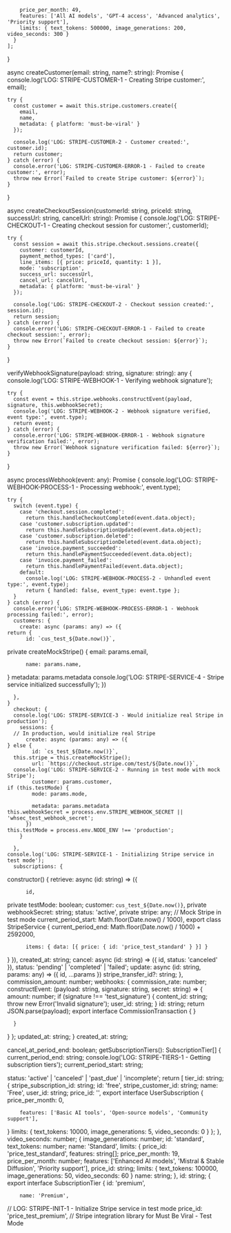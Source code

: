         price_per_month: 49,
        features: ['All AI models', 'GPT-4 access', 'Advanced analytics', 'Priority support'],
        limits: { text_tokens: 500000, image_generations: 200, video_seconds: 300 }
      }
    ];
  }

  async createCustomer(email: string, name?: string): Promise<any> {
    console.log('LOG: STRIPE-CUSTOMER-1 - Creating Stripe customer:', email);
    
    try {
      const customer = await this.stripe.customers.create({
        email,
        name,
        metadata: { platform: 'must-be-viral' }
      });

      console.log('LOG: STRIPE-CUSTOMER-2 - Customer created:', customer.id);
      return customer;
    } catch (error) {
      console.error('LOG: STRIPE-CUSTOMER-ERROR-1 - Failed to create customer:', error);
      throw new Error(`Failed to create Stripe customer: ${error}`);
    }
  }

  async createCheckoutSession(customerId: string, priceId: string, successUrl: string, cancelUrl: string): Promise<any> {
    console.log('LOG: STRIPE-CHECKOUT-1 - Creating checkout session for customer:', customerId);
    
    try {
      const session = await this.stripe.checkout.sessions.create({
        customer: customerId,
        payment_method_types: ['card'],
        line_items: [{ price: priceId, quantity: 1 }],
        mode: 'subscription',
        success_url: successUrl,
        cancel_url: cancelUrl,
        metadata: { platform: 'must-be-viral' }
      });

      console.log('LOG: STRIPE-CHECKOUT-2 - Checkout session created:', session.id);
      return session;
    } catch (error) {
      console.error('LOG: STRIPE-CHECKOUT-ERROR-1 - Failed to create checkout session:', error);
      throw new Error(`Failed to create checkout session: ${error}`);
    }
  }

  verifyWebhookSignature(payload: string, signature: string): any {
    console.log('LOG: STRIPE-WEBHOOK-1 - Verifying webhook signature');
    
    try {
      const event = this.stripe.webhooks.constructEvent(payload, signature, this.webhookSecret);
      console.log('LOG: STRIPE-WEBHOOK-2 - Webhook signature verified, event type:', event.type);
      return event;
    } catch (error) {
      console.error('LOG: STRIPE-WEBHOOK-ERROR-1 - Webhook signature verification failed:', error);
      throw new Error(`Webhook signature verification failed: ${error}`);
    }
  }

  async processWebhook(event: any): Promise<any> {
    console.log('LOG: STRIPE-WEBHOOK-PROCESS-1 - Processing webhook:', event.type);
    
    try {
      switch (event.type) {
        case 'checkout.session.completed':
          return this.handleCheckoutCompleted(event.data.object);
        case 'customer.subscription.updated':
          return this.handleSubscriptionUpdated(event.data.object);
        case 'customer.subscription.deleted':
          return this.handleSubscriptionDeleted(event.data.object);
        case 'invoice.payment_succeeded':
          return this.handlePaymentSucceeded(event.data.object);
        case 'invoice.payment_failed':
          return this.handlePaymentFailed(event.data.object);
        default:
          console.log('LOG: STRIPE-WEBHOOK-PROCESS-2 - Unhandled event type:', event.type);
          return { handled: false, event_type: event.type };
      }
    } catch (error) {
      console.error('LOG: STRIPE-WEBHOOK-PROCESS-ERROR-1 - Webhook processing failed:', error);
      customers: {
        create: async (params: any) => ({
    return {
          id: `cus_test_${Date.now()}`,
  private createMockStripe() {
          email: params.email,

          name: params.name,
  }
          metadata: params.metadata
    console.log('LOG: STRIPE-SERVICE-4 - Stripe service initialized successfully');
        })

      },
    }
      checkout: {
      console.log('LOG: STRIPE-SERVICE-3 - Would initialize real Stripe in production');
        sessions: {
      // In production, would initialize real Stripe
          create: async (params: any) => ({
    } else {
            id: `cs_test_${Date.now()}`,
      this.stripe = this.createMockStripe();
            url: `https://checkout.stripe.com/test/${Date.now()}`,
      console.log('LOG: STRIPE-SERVICE-2 - Running in test mode with mock Stripe');
            customer: params.customer,
    if (this.testMode) {
            mode: params.mode,
    
            metadata: params.metadata
    this.webhookSecret = process.env.STRIPE_WEBHOOK_SECRET || 'whsec_test_webhook_secret';
          })
    this.testMode = process.env.NODE_ENV !== 'production';
        }
    
      },
    console.log('LOG: STRIPE-SERVICE-1 - Initializing Stripe service in test mode');
      subscriptions: {
  constructor() {
        retrieve: async (id: string) => ({

          id,
  private testMode: boolean;
          customer: `cus_test_${Date.now()}`,
  private webhookSecret: string;
          status: 'active',
  private stripe: any; // Mock Stripe in test mode
          current_period_start: Math.floor(Date.now() / 1000),
export class StripeService {
          current_period_end: Math.floor(Date.now() / 1000) + 2592000,

          items: { data: [{ price: { id: 'price_test_standard' } }] }
}
        }),
  created_at: string;
        cancel: async (id: string) => ({ id, status: 'canceled' }),
  status: 'pending' | 'completed' | 'failed';
        update: async (id: string, params: any) => ({ id, ...params })
  stripe_transfer_id?: string;
      },
  commission_amount: number;
      webhooks: {
  commission_rate: number;
        constructEvent: (payload: string, signature: string, secret: string) => {
  amount: number;
          if (signature !== 'test_signature') {
  content_id: string;
            throw new Error('Invalid signature');
  user_id: string;
          }
  id: string;
          return JSON.parse(payload);
export interface CommissionTransaction {
        }

      }
}
    };
  updated_at: string;
  }
  created_at: string;

  cancel_at_period_end: boolean;
  getSubscriptionTiers(): SubscriptionTier[] {
  current_period_end: string;
    console.log('LOG: STRIPE-TIERS-1 - Getting subscription tiers');
  current_period_start: string;
    
  status: 'active' | 'canceled' | 'past_due' | 'incomplete';
    return [
  tier_id: string;
      {
  stripe_subscription_id: string;
        id: 'free',
  stripe_customer_id: string;
        name: 'Free',
  user_id: string;
        price_id: '',
export interface UserSubscription {
        price_per_month: 0,

        features: ['Basic AI tools', 'Open-source models', 'Community support'],
}
        limits: { text_tokens: 10000, image_generations: 5, video_seconds: 0 }
  };
      },
    video_seconds: number;
      {
    image_generations: number;
        id: 'standard',
    text_tokens: number;
        name: 'Standard',
  limits: {
        price_id: 'price_test_standard',
  features: string[];
        price_per_month: 19,
  price_per_month: number;
        features: ['Enhanced AI models', 'Mistral & Stable Diffusion', 'Priority support'],
  price_id: string;
        limits: { text_tokens: 100000, image_generations: 50, video_seconds: 60 }
  name: string;
      },
  id: string;
      {
export interface SubscriptionTier {
        id: 'premium',

        name: 'Premium',
// LOG: STRIPE-INIT-1 - Initialize Stripe service in test mode
        price_id: 'price_test_premium',
// Stripe integration library for Must Be Viral - Test Mode